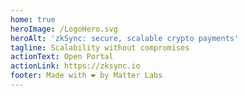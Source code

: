 ```yaml
---
home: true
heroImage: /LogoHero.svg
heroAlt: 'zkSync: secure, scalable crypto payments'
tagline: Scalability without compromises
actionText: Open Portal
actionLink: https://zksync.io
footer: Made with ❤️ by Matter Labs
---
```

